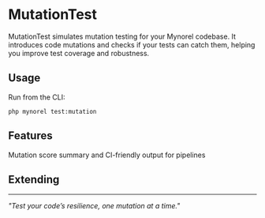 

# MutationTest

MutationTest simulates mutation testing for your Mynorel codebase. It introduces code mutations and checks if your tests can catch them, helping you improve test coverage and robustness.

## Usage

Run from the CLI:
```
php mynorel test:mutation
```

## Features
 Mutation score summary and CI-friendly output for pipelines

## Extending
---
*"Test your code’s resilience, one mutation at a time."*
